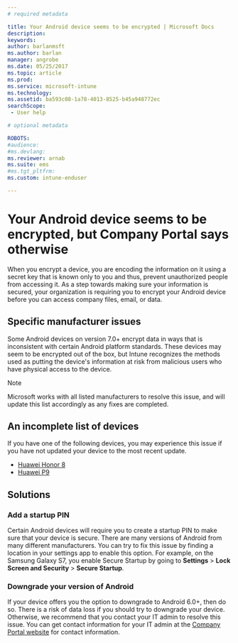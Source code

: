 ```yaml
---
# required metadata

title: Your Android device seems to be encrypted | Microsoft Docs
description:
keywords:
author: barlanmsft
ms.author: barlan
manager: angrobe
ms.date: 05/25/2017
ms.topic: article
ms.prod:
ms.service: microsoft-intune
ms.technology:
ms.assetid: ba593c08-1a78-4013-8525-b45a948772ec
searchScope:
 - User help

# optional metadata

ROBOTS:  
#audience:
#ms.devlang:
ms.reviewer: arnab
ms.suite: ems
#ms.tgt_pltfrm:
ms.custom: intune-enduser

---
```



# Your Android device seems to be encrypted, but Company Portal says otherwise

When you encrypt a device, you are encoding the information on it using a secret key that is known only to you and thus, prevent unauthorized people from accessing it. As a step towards making sure your information is secured, your organization is requiring you to encrypt your Android device before you can access company files, email, or data.

## Specific manufacturer issues

Some Android devices on version 7.0+ encrypt data in ways that is inconsistent with certain Android platform standards. These devices may seem to be encrypted out of the box, but Intune recognizes the methods used as putting the device's information at risk from malicious users who have physical access to the device.

> [!Note]
> Microsoft works with all listed manufacturers to resolve this issue, and will update this list accordingly as any fixes are completed.

## An incomplete list of devices

If you have one of the following devices, you may experience this issue if you have not updated your device to the most recent update.

- [Huawei Honor 8](http://consumer.huawei.com/en/support/mobile-phones/honor8_en-sup.htm)
- [Huawei P9](http://consumer.huawei.com/mobile-phones/p9/index.html)

## Solutions

### Add a startup PIN

Certain Android devices will require you to create a startup PIN to make sure that your device is secure. There are many versions of Android from many different manufacturers. You can try to fix this issue by finding a location in your settings app to enable this option. For example, on the Samsung Galaxy S7, you enable Secure Startup by going to **Settings** > **Lock Screen and Security** > **Secure Startup**.  

### Downgrade your version of Android
If your device offers you the option to downgrade to Android 6.0+, then do so. There is a risk of data loss if you should try to downgrade your device. Otherwise, we recommend that you contact your IT admin to resolve this issue. You can get contact information for your IT admin at the [Company Portal website](http://portal.manage.microsoft.com) for contact information.
